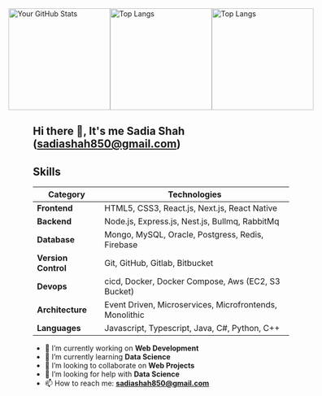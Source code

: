 <div style="display: flex; justify-content: center;">
  <img src="https://github-readme-stats.vercel.app/api?username=sadia-hub&count_private=true&theme=dark" alt="Your GitHub Stats" height="200px" /> 
  <img src="https://streak-stats.demolab.com?user=sadia-hub&theme=dark&hide_border=true" alt="Top Langs" height="200px" />  
  <img src="https://github-readme-stats.vercel.app/api/top-langs/?username=sadia-hub&count_private=true&theme=dark" alt="Top Langs" height="200px" />  
</div>

## Hi there 👋, It's me Sadia Shah (sadiashah850@gmail.com)
<!--   ### I am highly motivated and energetic Software Engineering student who believes in learning by solving challenging tasks, through online platforms and working among expert developers. Eager to perform valuable work using computer programming skills.
-->

## Skills

| Category           | Technologies                                                   |
|--------------------|-----------------------------------------------------------------|
| **Frontend**       | HTML5, CSS3, React.js, Next.js, React Native |
| **Backend**        | Node.js, Express.js, Nest.js, Bullmq, RabbitMq                       |
| **Database**       | Mongo, MySQL, Oracle, Postgress, Redis, Firebase         |
| **Version Control**| Git, GitHub, Gitlab, Bitbucket                                   |
| **Devops** | cicd, Docker, Docker Compose, Aws (EC2, S3 Bucket)                                                      |
| **Architecture** | Event Driven, Microservices, Microfrontends, Monolithic                  |
| **Languages** | Javascript, Typescript, Java, C#, Python, C++              |



- 🔭 I’m currently working on **Web Development**
- 🌱 I’m currently learning **Data Science**
- 👯 I’m looking to collaborate on **Web Projects**
- 🤔 I’m looking for help with **Data Science**
- 📫 How to reach me: **sadiashah850@gmail.com**

<!--
**Sadia-hub/Sadia-hub** is a ✨ _special_ ✨ repository because its `README.md` (this file) appears on your GitHub profile.

Here are some ideas to get you started:

- 🔭 I’m currently working on ...
- 🌱 I’m currently learning ...
- 👯 I’m looking to collaborate on ...
- 🤔 I’m looking for help with ...
- 💬 Ask me about ...
- 📫 How to reach me: ...
- 😄 Pronouns: ...
- ⚡ Fun fact: ...
-->
